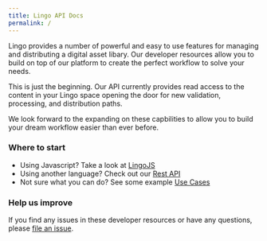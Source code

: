 ```yaml
---
title: Lingo API Docs
permalink: /
---
```


Lingo provides a number of powerful and easy to use features for managing and distributing a digital asset libary. Our developer resources allow you to build on top of our platform to create the perfect workflow to solve your needs.

This is just the beginning. Our API currently provides read access to the content in your Lingo space opening the door for new validation, processing, and distribution paths.

We look forward to the expanding on these capbilities to allow you to build your dream workflow easier than ever before.

### Where to start

- Using Javascript? Take a look at [LingoJS](/lingojs)
- Using another language? Check out our [Rest API](/rest)
- Not sure what you can do? See some example [Use Cases](/guides/use-cases)

### Help us improve

If you find any issues in these developer resources or have any questions, please [file an issue]({{site.github_repo}}/issues).
